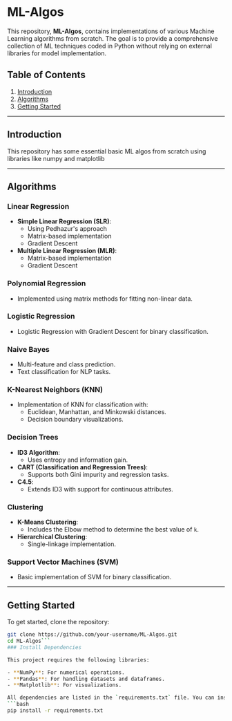 # ML-Algos

This repository, **ML-Algos**, contains implementations of various Machine Learning algorithms from scratch. The goal is to provide a comprehensive collection of ML techniques coded in Python without relying on external libraries for model implementation. 
## Table of Contents

1. [Introduction](#introduction)
2. [Algorithms](#algorithms)
3. [Getting Started](#getting-started)

---

## Introduction

This repository has some essential basic ML algos from scratch using libraries like numpy and matplotlib

---

## Algorithms

### Linear Regression
- **Simple Linear Regression (SLR)**:
    - Using Pedhazur's approach
    - Matrix-based implementation
    - Gradient Descent
- **Multiple Linear Regression (MLR)**:
    - Matrix-based implementation
    - Gradient Descent

### Polynomial Regression
- Implemented using matrix methods for fitting non-linear data.

### Logistic Regression
- Logistic Regression with Gradient Descent for binary classification.

### Naive Bayes
- Multi-feature and class prediction.
- Text classification for NLP tasks.

### K-Nearest Neighbors (KNN)
- Implementation of KNN for classification with:
    - Euclidean, Manhattan, and Minkowski distances.
    - Decision boundary visualizations.

### Decision Trees
- **ID3 Algorithm**:
    - Uses entropy and information gain.
- **CART (Classification and Regression Trees)**:
    - Supports both Gini impurity and regression tasks.
- **C4.5**:
    - Extends ID3 with support for continuous attributes.

### Clustering
- **K-Means Clustering**:
    - Includes the Elbow method to determine the best value of `k`.
- **Hierarchical Clustering**:
    - Single-linkage implementation.

### Support Vector Machines (SVM)
- Basic implementation of SVM for binary classification.

---

## Getting Started

To get started, clone the repository:
```bash
git clone https://github.com/your-username/ML-Algos.git
cd ML-Algos```
### Install Dependencies

This project requires the following libraries:

- **NumPy**: For numerical operations.
- **Pandas**: For handling datasets and dataframes.
- **Matplotlib**: For visualizations.

All dependencies are listed in the `requirements.txt` file. You can install them by running:
```bash
pip install -r requirements.txt


